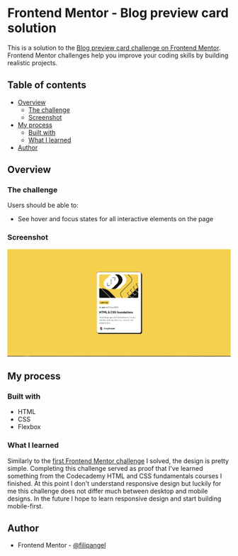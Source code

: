 # Frontend Mentor - Blog preview card solution

This is a solution to the [Blog preview card challenge on Frontend Mentor](https://www.frontendmentor.io/challenges/blog-preview-card-ckPaj01IcS). Frontend Mentor challenges help you improve your coding skills by building realistic projects.

## Table of contents

- [Overview](#overview)
  - [The challenge](#the-challenge)
  - [Screenshot](#screenshot)
- [My process](#my-process)
  - [Built with](#built-with)
  - [What I learned](#what-i-learned)
- [Author](#author)

## Overview

### The challenge

Users should be able to:

- See hover and focus states for all interactive elements on the page

### Screenshot

![](./desktop_screenshot.jpg)

## My process

### Built with

- HTML
- CSS
- Flexbox

### What I learned

Similarly to the [first Frontend Mentor challenge](https://github.com/filipangel/qr-code-component) I solved, the design is pretty simple. Completing this challenge served as proof that I've learned something from the Codecademy HTML and CSS fundamentals courses I finished. At this point I don't understand responsive design but luckily for me this challenge does not differ much between desktop and mobile designs. In the future I hope to learn responsive design and start building mobile-first.

## Author

- Frontend Mentor - [@filipangel](https://www.frontendmentor.io/profile/filipangel)
